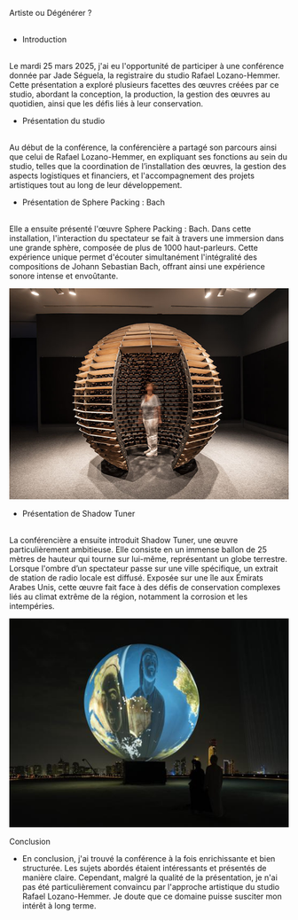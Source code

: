 Artiste ou Dégénérer ?
<br>
<br>
- Introduction
<br>
Le mardi 25 mars 2025, j'ai eu l'opportunité de participer à une conférence donnée par Jade Séguela, la registraire du studio Rafael Lozano-Hemmer. Cette présentation a exploré plusieurs facettes des œuvres créées par ce studio, abordant la conception, la production, la gestion des œuvres au quotidien, ainsi que les défis liés à leur conservation.
<br>

- Présentation du studio
<br>
Au début de la conférence, la conférencière a partagé son parcours ainsi que celui de Rafael Lozano-Hemmer, en expliquant ses fonctions au sein du studio, telles que la coordination de l’installation des œuvres, la gestion des aspects logistiques et financiers, et l'accompagnement des projets artistiques tout au long de leur développement.
<br>

- Présentation de Sphere Packing : Bach
<br>
Elle a ensuite présenté l'œuvre Sphere Packing : Bach. Dans cette installation, l'interaction du spectateur se fait à travers une immersion dans une grande sphère, composée de plus de 1000 haut-parleurs. Cette expérience unique permet d'écouter simultanément l'intégralité des compositions de Johann Sebastian Bach, offrant ainsi une expérience sonore intense et envoûtante.
<br>

![image](./Image/splash_sphere_packing_bach.jpg)
<br>
- Présentation de Shadow Tuner
<br>
La conférencière a ensuite introduit Shadow Tuner, une œuvre particulièrement ambitieuse. Elle consiste en un immense ballon de 25 mètres de hauteur qui tourne sur lui-même, représentant un globe terrestre. Lorsque l'ombre d’un spectateur passe sur une ville spécifique, un extrait de station de radio locale est diffusé. Exposée sur une île aux Émirats Arabes Unis, cette œuvre fait face à des défis de conservation complexes liés au climat extrême de la région, notamment la corrosion et les intempéries.
<br>

![image](./Image/shadow_tuner_abu_dhabi_2023_lg_051.jpg)
<br>

Conclusion
<br>
- En conclusion, j'ai trouvé la conférence à la fois enrichissante et bien structurée. Les sujets abordés étaient intéressants et présentés de manière claire. Cependant, malgré la qualité de la présentation, je n'ai pas été particulièrement convaincu par l'approche artistique du studio Rafael Lozano-Hemmer. Je doute que ce domaine puisse susciter mon intérêt à long terme.
<br>
